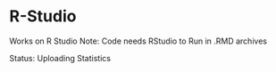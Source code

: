 # R-Studio
Works on R Studio
Note: Code needs RStudio to Run in .RMD archives

Status: Uploading Statistics